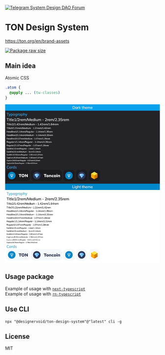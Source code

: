 [![Telegram System Design DAO Forum][telegram-system-design-dao-badge]][telegram-system-design-dao-url]

[telegram-system-design-dao-badge]: https://img.shields.io/badge/-System%20Design%20DAO%20Forum-2CA5E0?style=flat&logo=telegram&logoColor=white
[telegram-system-design-dao-url]: https://t.me/systemdesigndao_forum

# TON Design System

<https://ton.org/en/brand-assets>

[![Package raw size](https://deno.bundlejs.com/?q=@designervoid/ton-design-system&badge=detailed&badge-style=for-the-badge)][bundlejs-ton-design-system-link]

[bundlejs-ton-design-system-link]: https://bundlejs.com/?q=@designervoid/ton-design-system

## Main idea

Atomic CSS

```css
.atom {
  @apply ... (tw-classes)
}
```

![Screenshot](./docs/images/App.jpeg)

## Usage package

Example of usage with [`next-typescript`](https://github.com/designervoid/ton-design-system-next-typescript)  
Example of usage with [`rn-typescript`](https://github.com/designervoid/ton-design-system-rn-typescript)

## Use CLI

`npx "@designervoid/ton-design-system"@"latest" cli -g`

## License

MIT
